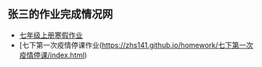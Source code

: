 ## 张三的作业完成情况网
- [七年级上册寒假作业](https://zhs141.github.io/homework/七上寒/index.html)
- [七下第一次疫情停课作业(https://zhs141.github.io/homework/七下第一次疫情停课/index.html)
